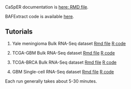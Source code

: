 
CaSpER documentation is [here: RMD file](http://rpubs.com/akdess/472217).
 
BAFExtract code is available [here](https://github.com/akdess/BAFExtract).

Tutorials
----------

1. Yale meningioma Bulk RNA-Seq dataset [Rmd file](http://rpubs.com/akdes/505840) 
[R code](https://github.com/akdess/CaSpER/blob/master/demo/meningioma.R)

2. TCGA-GBM Bulk RNA-Seq dataset [Rmd file](http://rpubs.com/akdes/505837) 
[R code](https://github.com/akdess/CaSpER/blob/master/demo/tcga_GBM.R)

3. TCGA-BRCA Bulk RNA-Seq dataset [Rmd file](http://rpubs.com/akdes/505839) 
[R code](https://github.com/akdess/CaSpER/blob/master/demo/tcga_BRCA.R)

4. GBM Single-cell RNA-Seq dataset [Rmd file](http://rpubs.com/akdes/505838)
[R code](https://github.com/akdess/CaSpER/blob/master/demo/sCellGBM.R)

Each run generally takes about 5-30 minutes. 

